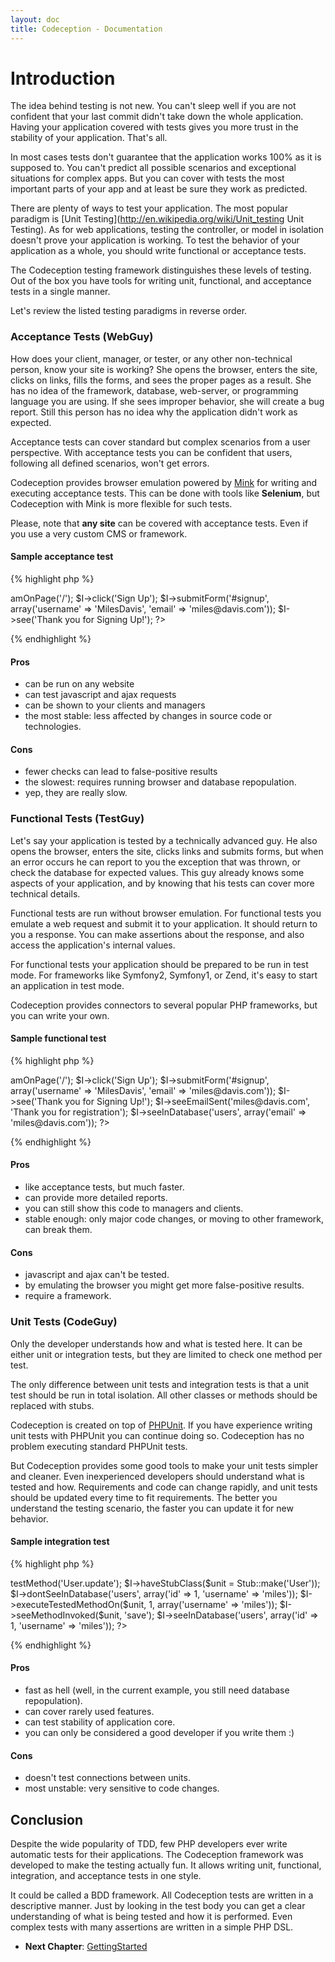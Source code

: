 ```yaml
---
layout: doc
title: Codeception - Documentation
---
```


# Introduction

The idea behind testing is not new. You can't sleep well if you are not confident that your last commit didn't take down the whole application.
Having your application covered with tests gives you more trust in the stability of your application. That's all.

In most cases tests don't guarantee that the application works 100% as it is supposed to. You can't predict all possible scenarios and exceptional situations for complex apps.
But you can cover with tests the most important parts of your app and at least be sure they work as predicted.

There are plenty of ways to test your application. The most popular paradigm is [Unit Testing](http://en.wikipedia.org/wiki/Unit_testing Unit Testing). As for web applications, testing the controller, or model in isolation doesn't prove your application is working. To test the behavior of your application as a whole, you should write functional or acceptance tests.

The Codeception testing framework distinguishes these levels of testing. Out of the box you have tools for writing unit, functional, and acceptance tests in a single manner.

Let's review the listed testing paradigms in reverse order.

### Acceptance Tests (WebGuy)

How does your client, manager, or tester, or any other non-technical person, know your site is working? She opens the browser, enters the site, clicks on links, fills the forms, and sees the proper pages as a result. She has no idea of the framework, database, web-server, or programming language you are using. If she sees improper behavior, she will create a bug report. Still this person has no idea why the application didn't work as expected.

Acceptance tests can cover standard but complex scenarios from a user perspective. With acceptance tests you can be confident that users, following all defined scenarios, won't get errors. 

Codeception provides browser emulation powered by [Mink](http://mink.behat.org) for writing and executing acceptance tests. This can be done with tools like **Selenium**, but Codeception with Mink is more flexible for such tests. 

Please, note that **any site** can be covered with acceptance tests. Even if you use a very custom CMS or framework.

#### Sample acceptance test

{% highlight php %}

<?php
$I = new WebGuy($scenario);
$I->amOnPage('/');
$I->click('Sign Up');
$I->submitForm('#signup', array('username' => 'MilesDavis', 'email' => 'miles@davis.com'));
$I->see('Thank you for Signing Up!');
?>

{% endhighlight %}

#### Pros

* can be run on any website
* can test javascript and ajax requests
* can be shown to your clients and managers
* the most stable: less affected by changes in source code or technologies.

#### Cons
* fewer checks can lead to false-positive results
* the slowest: requires running browser and database repopulation.
* yep, they are really slow.


### Functional Tests (TestGuy)

Let's say your application is tested by a technically advanced guy. He also opens the browser, enters the site, clicks links and submits forms, but when an error occurs he can report to you the exception that was thrown, or check the database for expected values. This guy already knows some aspects of your application, and by knowing that his tests can cover more technical details.

Functional tests are run without browser emulation. For functional tests you emulate a web request and submit it to your application. It should return to you a response. You can make assertions about the response, and also access the application's internal values.

For functional tests your application should be prepared to be run in test mode. For frameworks like Symfony2, Symfony1, or Zend, it's easy to start an application in test mode. 

Codeception provides connectors to several popular PHP frameworks, but you can write your own.

#### Sample functional test

{% highlight php %}

<?php
$I = new TestGuy($scenario);
$I->amOnPage('/');
$I->click('Sign Up');
$I->submitForm('#signup', array('username' => 'MilesDavis', 'email' => 'miles@davis.com'));
$I->see('Thank you for Signing Up!');
$I->seeEmailSent('miles@davis.com', 'Thank you for registration');
$I->seeInDatabase('users', array('email' => 'miles@davis.com'));
?>

{% endhighlight %}

#### Pros

* like acceptance tests, but much faster.
* can provide more detailed reports.
* you can still show this code to managers and clients.
* stable enough: only major code changes, or moving to other framework, can break them. 

#### Cons

* javascript and ajax can't be tested.
* by emulating the browser you might get more false-positive results.
* require a framework.

### Unit Tests (CodeGuy)

Only the developer understands how and what is tested here. It can be either unit or integration tests, but they are limited to check one method per test.

The only difference between unit tests and integration tests is that a unit test should be run in total isolation. All other classes or methods should be replaced with stubs. 

Codeception is created on top of [PHPUnit](http://www.phpunit.de/). If you have experience writing unit tests with PHPUnit you can continue doing so. Codeception has no problem executing standard PHPUnit tests. 

But Codeception provides some good tools to make your unit tests simpler and cleaner. Even inexperienced developers should understand what is tested and how. Requirements and code can change rapidly, and unit tests should be updated every time to fit requirements. The better you understand the testing scenario, the faster you can update it for new behavior. 

#### Sample integration test

{% highlight php %}

<?php
// we are testing the public method of User class.
// It requires the user_id and array of parameters.

$I = new CodeGuy($scenario);
$I->testMethod('User.update');
$I->haveStubClass($unit = Stub::make('User'));
$I->dontSeeInDatabase('users', array('id' => 1, 'username' => 'miles'));
$I->executeTestedMethodOn($unit, 1, array('username' => 'miles'));
$I->seeMethodInvoked($unit, 'save');
$I->seeInDatabase('users', array('id' => 1, 'username' => 'miles'));
?>

{% endhighlight %}

#### Pros

* fast as hell (well, in the current example, you still need database repopulation).
* can cover rarely used features.
* can test stability of application core.
* you can only be considered a good developer if you write them :)

#### Cons

* doesn't test connections between units.
* most unstable: very sensitive to code changes.

## Conclusion

Despite the wide popularity of TDD, few PHP developers ever write automatic tests for their applications. The Codeception framework was developed to make the testing actually fun. It allows writing unit, functional, integration, and acceptance tests in one style.

It could be called a BDD framework. All Codeception tests are written in a descriptive manner. Just by looking in the test body you can get a clear understanding of what is being tested and how it is performed. Even complex tests with many assertions are written in a simple PHP DSL.



* **Next Chapter**: [GettingStarted](/docs/02-GettingStarted)